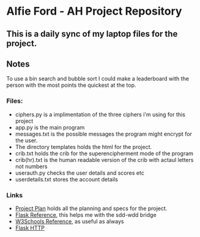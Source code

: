 # Alfie Ford - AH Project Repository

## This is a daily sync of my laptop files for the project.

## Notes
To use a bin search and bubble sort I could make a leaderboard with the person with the most points the quickest at the top.


### Files:
* ciphers.py is a implimentation of the three ciphers i'm using for this project
* app.py is the main program
* messages.txt is the possible messages the program might encrypt for the user.
* The directory templates holds the html for the project.
* crib.txt holds the crib for the superencipherment mode of the program
* crib(hr).txt is the human readable version of the crib with actaul letters not numbers
* userauth.py checks the user details and scores etc
* userdetails.txt stores the account details


### Links
* [Project Plan](https://docs.google.com/document/d/1h5udJEeES8V8zh6XGXwm2H_6FQNdKKWM5wVFrd1cyIo/edit?usp=sharing) holds all the planning and specs for the project.
* [Flask Reference](https://www.geeksforgeeks.org/flask-tutorial/), this helps me with the sdd-wdd bridge
* [W3Schools Reference](https://www.w3schools.com/python/default.asp), as useful as always
* [Flask HTTP](https://www.geeksforgeeks.org/flask-http-method/)